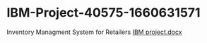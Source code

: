 # IBM-Project-40575-1660631571
Inventory Managment System for Retailers
[IBM project.docx](https://github.com/IBM-EPBL/IBM-Project-40575-1660631571/files/10038997/IBM.project.docx)
